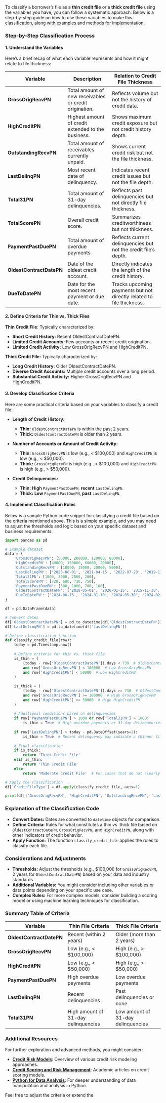 To classify a borrower’s file as a **thin credit file** or a **thick credit file** using the variables you have, you can follow a systematic approach. Below is a step-by-step guide on how to use these variables to make this classification, along with examples and methods for implementation.

### Step-by-Step Classification Process

#### 1. **Understand the Variables**

Here’s a brief recap of what each variable represents and how it might relate to file thickness:

| Variable                | Description                                               | Relation to Credit File Thickness                         |
|-------------------------|-----------------------------------------------------------|-----------------------------------------------------------|
| **GrossOrigRecvPN**    | Total amount of new receivables or credit origination.  | Reflects volume but not the history of credit data.      |
| **HighCreditPN**       | Highest amount of credit extended to the business.       | Shows maximum credit exposure but not credit history depth. |
| **OutstandingRecvPN**  | Total amount of receivables currently unpaid.           | Shows current credit risk but not the file thickness.     |
| **LastDelinqPN**       | Most recent date of delinquency.                         | Indicates recent credit issues but not the file depth.    |
| **Total31PN**          | Total amount of 31-day delinquencies.                    | Reflects past delinquencies but not directly file thickness. |
| **TotalScorePN**       | Overall credit score.                                   | Summarizes creditworthiness but not thickness.           |
| **PaymentPastDuePN**   | Total amount of overdue payments.                        | Reflects current delinquencies but not the credit file’s depth. |
| **OldestContractDatePN** | Date of the oldest credit account.                        | Directly indicates the length of the credit history.      |
| **DueToDatePN**        | Date for the most recent payment or due date.             | Tracks upcoming payments but not directly related to file thickness. |

#### 2. **Define Criteria for Thin vs. Thick Files**

**Thin Credit File:** Typically characterized by:
- **Short Credit History:** Recent OldestContractDatePN.
- **Limited Credit Accounts:** Few accounts or recent credit origination.
- **Limited Credit Activity:** Low GrossOrigRecvPN and HighCreditPN.

**Thick Credit File:** Typically characterized by:
- **Long Credit History:** Older OldestContractDatePN.
- **Diverse Credit Accounts:** Multiple credit accounts over a long period.
- **Substantial Credit Activity:** Higher GrossOrigRecvPN and HighCreditPN.

#### 3. **Develop Classification Criteria**

Here are some practical criteria based on your variables to classify a credit file:

- **Length of Credit History:**
  - **Thin:** `OldestContractDatePN` is within the past 2 years.
  - **Thick:** `OldestContractDatePN` is older than 2 years.

- **Number of Accounts or Amount of Credit Activity:**
  - **Thin:** `GrossOrigRecvPN` is low (e.g., < $100,000) and `HighCreditPN` is low (e.g., < $50,000).
  - **Thick:** `GrossOrigRecvPN` is high (e.g., > $100,000) and `HighCreditPN` is high (e.g., > $50,000).

- **Credit Delinquencies:**
  - **Thin:** **High** `PaymentPastDuePN`, **recent** `LastDelinqPN`.
  - **Thick:** **Low** `PaymentPastDuePN`, **past** `LastDelinqPN`.

#### 4. **Implement Classification Rules**

Below is a sample Python code snippet for classifying a credit file based on the criteria mentioned above. This is a simple example, and you may need to adjust the thresholds and logic based on your specific dataset and business requirements.

```python
import pandas as pd

# Example dataset
data = {
    'GrossOrigRecvPN': [50000, 200000, 120000, 80000],
    'HighCreditPN': [40000, 150000, 60000, 20000],
    'OutstandingRecvPN': [10000, 15000, 20000, 5000],
    'LastDelinqPN': ['2023-06-01', '2021-04-15', '2022-07-20', '2019-11-30'],
    'Total31PN': [1000, 3000, 2500, 200],
    'TotalScorePN': [720, 680, 710, 750],
    'PaymentPastDuePN': [500, 1000, 700, 100],
    'OldestContractDatePN': ['2018-05-01', '2020-01-15', '2015-11-30', '2012-07-10'],
    'DueToDatePN': ['2024-08-15', '2024-01-10', '2024-05-30', '2024-02-20']
}

df = pd.DataFrame(data)

# Convert dates
df['OldestContractDatePN'] = pd.to_datetime(df['OldestContractDatePN'])
df['LastDelinqPN'] = pd.to_datetime(df['LastDelinqPN'])

# Define classification function
def classify_credit_file(row):
    today = pd.Timestamp.now()
    
    # Define criteria for thin vs. thick file
    is_thin = (
        (today - row['OldestContractDatePN']).days < 730  # OldestContractDatePN is within the past 2 years
        and row['GrossOrigRecvPN'] < 100000  # Low GrossOrigRecvPN
        and row['HighCreditPN'] < 50000  # Low HighCreditPN
    )
    
    is_thick = (
        (today - row['OldestContractDatePN']).days >= 730  # OldestContractDatePN is older than 2 years
        and row['GrossOrigRecvPN'] >= 100000  # High GrossOrigRecvPN
        and row['HighCreditPN'] >= 50000  # High HighCreditPN
    )
    
    # Additional conditions based on delinquencies
    if row['PaymentPastDuePN'] > 1000 or row['Total31PN'] > 1000:
        is_thin = True  # High overdue payments or 31-day delinquencies could indicate a thin file
    
    if row['LastDelinqPN'] > today - pd.DateOffset(years=2):
        is_thin = True  # Recent delinquency may indicate a thinner file
    
    # Final classification
    if is_thick:
        return 'Thick Credit File'
    elif is_thin:
        return 'Thin Credit File'
    else:
        return 'Moderate Credit File'  # For cases that do not clearly fall into thin or thick

# Apply the classification
df['CreditFileType'] = df.apply(classify_credit_file, axis=1)

print(df[['GrossOrigRecvPN', 'HighCreditPN', 'OutstandingRecvPN', 'LastDelinqPN', 'Total31PN', 'TotalScorePN', 'PaymentPastDuePN', 'OldestContractDatePN', 'DueToDatePN', 'CreditFileType']])
```

### Explanation of the Classification Code

- **Convert Dates:** Dates are converted to `datetime` objects for comparison.
- **Define Criteria:** Rules for what constitutes a thin vs. thick file based on `OldestContractDatePN`, `GrossOrigRecvPN`, and `HighCreditPN`, along with other indicators of credit behavior.
- **Apply Function:** The function `classify_credit_file` applies the rules to classify each file.

### Considerations and Adjustments

- **Thresholds:** Adjust the thresholds (e.g., $100,000 for `GrossOrigRecvPN`, 2 years for `OldestContractDatePN`) based on your data and industry standards.
- **Additional Variables:** You might consider including other variables or data points depending on your specific use case.
- **Complex Rules:** For more complex models, consider building a scoring model or using machine learning techniques for classification.

### Summary Table of Criteria

| Variable                | Thin File Criteria                                | Thick File Criteria                                       |
|-------------------------|----------------------------------------------------|-----------------------------------------------------------|
| **OldestContractDatePN** | Recent (within 2 years)                           | Older (more than 2 years)                                |
| **GrossOrigRecvPN**    | Low (e.g., < $100,000)                            | High (e.g., > $100,000)                                  |
| **HighCreditPN**       | Low (e.g., < $50,000)                             | High (e.g., > $50,000)                                   |
| **PaymentPastDuePN**   | High overdue payments                            | Low overdue payments                                    |
| **LastDelinqPN**       | Recent delinquencies                              | Past delinquencies or none                               |
| **Total31PN**          | High amount of 31-day delinquencies               | Low amount of 31-day delinquencies                       |

### Additional Resources

For further exploration and advanced methods, you might consider:

- **[Credit Risk Models](https://www.investopedia.com/terms/c/credit-risk.asp)**: Overview of various credit risk modeling approaches.
- **[Credit Scoring and Risk Management](https://www.academia.edu/45123493/Financial_Risk_Management_Credit_Risk_Modeling)**: Academic articles on credit scoring models.
- **[Python for Data Analysis](https://www.oreilly.com/library/view/python-for/9781491957653/)**: For deeper understanding of data manipulation and analysis in Python.

Feel free to adjust the criteria or extend the

